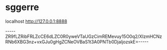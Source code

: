 # sggerre

localhost
http://127.0.0.1:8888

-----ZR9fLZRibFRLZcCE6dLZC0R0yweVTaUGzCimREMevuy15O0q2/XIzmHCNzRNb6XBG3nz+vxGJu0gHgZCNeOVBaS1t3A0PNTb0DjaljozskE=-----
